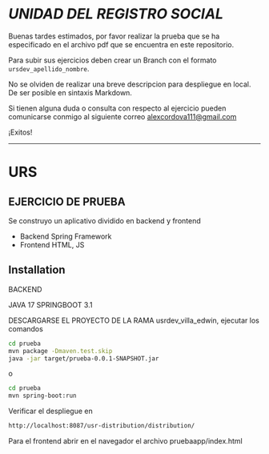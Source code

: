 # *UNIDAD DEL REGISTRO SOCIAL*

Buenas tardes estimados, por favor realizar la prueba que se ha especificado en el archivo pdf que se encuentra en este repositorio.

Para subir sus ejercicios deben crear un Branch con el formato `ursdev_apellido_nombre`.

No se olviden de realizar una breve descripcion para despliegue en local. De ser posible en sintaxis Markdown.

Si tienen alguna duda o consulta con respecto al ejercicio pueden comunicarse conmigo al siguiente correo alexcordova111@gmail.com

¡Exitos!



______

# URS
## EJERCICIO DE PRUEBA 


Se construyo un aplicativo dividido en backend y frontend

- Backend Spring Framework
- Frontend HTML, JS

## Installation

BACKEND

JAVA 17
SPRINGBOOT 3.1

DESCARGARSE EL PROYECTO DE LA RAMA usrdev_villa_edwin, ejecutar los comandos

```sh
cd prueba
mvn package -Dmaven.test.skip
java -jar target/prueba-0.0.1-SNAPSHOT.jar
```
o 
```sh
cd prueba
mvn spring-boot:run
```

Verificar el despliegue en

```sh
http://localhost:8087/usr-distribution/distribution/
```
Para el frontend abrir en el navegador el archivo pruebaapp/index.html